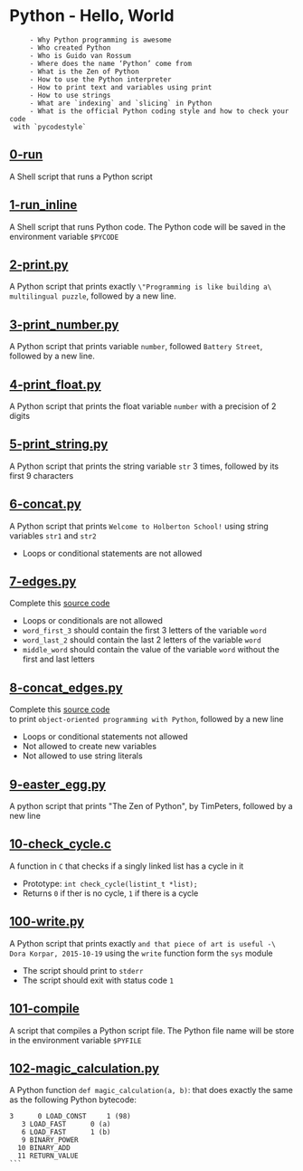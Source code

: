 # Python - Hello, World
       	 - Why Python programming is awesome
       	 - Who created Python
       	 - Who is Guido van Rossum
       	 - Where does the name ‘Python’ come from
       	 - What is the Zen of Python
       	 - How to use the Python interpreter
       	 - How to print text and variables using print
       	 - How to use strings
       	 - What are `indexing` and `slicing` in Python
       	 - What is the official Python coding style and how to check your code
	 with `pycodestyle`

## [0-run](https://github.com/awinabaab/alx-higher_level_programming/blob/master/0x00-python-hello_world/0-run)
   A Shell script that runs a Python script

## [1-run_inline](https://github.com/awinabaab/alx-higher_level_programming/blob/master/0x00-python-hello_world/1-run_inline)
   A Shell script that runs Python code.
   The Python code will be saved in the environment variable `$PYCODE`

## [2-print.py](https://github.com/awinabaab/alx-higher_level_programming/blob/master/0x00-python-hello_world/2-print.py)
   A Python script that prints exactly `\"Programming is like building a\
   multilingual puzzle`, followed by a new line.

## [3-print_number.py](https://github.com/awinabaab/alx-higher_level_programming/blob/master/0x00-python-hello_world/3-print_number.py)
   A Python script that prints variable `number`, followed `Battery Street`,
   followed by a new line.

## [4-print_float.py](https://github.com/awinabaab/alx-higher_level_programming/blob/master/0x00-python-hello_world/4-print_float.py)
   A Python script that prints the float variable `number`
   with a precision of 2 digits

## [5-print_string.py](https://github.com/awinabaab/alx-higher_level_programming/blob/master/0x00-python-hello_world/5-print_string.py)
   A Python script that prints the string  variable `str` 3 times,
   followed by its first 9 characters

## [6-concat.py](https://github.com/awinabaab/alx-higher_level_programming/blob/master/0x00-python-hello_world/6-concat.py)
   A Python script that prints `Welcome to Holberton School!`
   using string variables `str1` and `str2`
   - Loops or conditional statements are not allowed

## [7-edges.py](https://github.com/awinabaab/alx-higher_level_programming/blob/master/0x00-python-hello_world/7-edges.py)
   Complete this [source code](https://github.com/alx-tools/0x00.py/blob/master/7-edges.py)
   - Loops or conditionals are not allowed
   - `word_first_3` should contain the first 3 letters of the variable `word`
   - `word_last_2` should contain the last 2 letters of the variable `word`
   - `middle_word` should contain the value of the variable `word`
   without the first and last letters

## [8-concat_edges.py](https://github.com/awinabaab/alx-higher_level_programming/blob/master/0x00-python-hello_world/8-concat_edges.py)
   Complete this [source code](https://github.com/alx-tools/0x00.py/blob/master/8-concat_edges.py)\
   to print `object-oriented programming with Python`, followed by a new line
   - Loops or conditional statements not allowed
   - Not allowed to create new variables
   - Not allowed to use string literals

## [9-easter_egg.py](https://github.com/awinabaab/alx-higher_level_programming/blob/master/0x00-python-hello_world/9-easter_egg.py)
   A python script that prints "The Zen of Python", by TimPeters,
   followed by a new line

## [10-check_cycle.c](https://github.com/awinabaab/alx-higher_level_programming/blob/master/0x00-python-hello_world/10-check_cycle.c)
   A function in `C` that checks if a singly linked list has a cycle in it
   - Prototype: `int check_cycle(listint_t *list);`
   - Returns `0` if ther is no cycle, `1` if there is a cycle

## [100-write.py](https://github.com/awinabaab/alx-higher_level_programming/blob/master/0x00-python-hello_world/100-write.py)
   A Python script that prints exactly `and that piece of art is useful -\
   Dora Korpar, 2015-10-19` using the `write` function form the `sys` module
   - The script should print to `stderr`
   - The script should exit with status code `1`

## [101-compile](https://github.com/awinabaab/alx-higher_level_programming/blob/master/0x00-python-hello_world/101-compile)
   A script that compiles a Python script file.
   The Python file name  will be store in the environment variable `$PYFILE`

## [102-magic_calculation.py](https://github.com/awinabaab/alx-higher_level_programming/blob/master/0x00-python-hello_world/102-magic_calculation.py)
   A Python function `def magic_calculation(a, b)`: that does exactly the same\
   as the following Python bytecode:
   ````
   3 	  0 LOAD_CONST	   1 (98)
   	  3 LOAD_FAST	   0 (a)
	  6 LOAD_FAST	   1 (b)
	  9 BINARY_POWER
	 10 BINARY_ADD
	 11 RETURN_VALUE
   ```